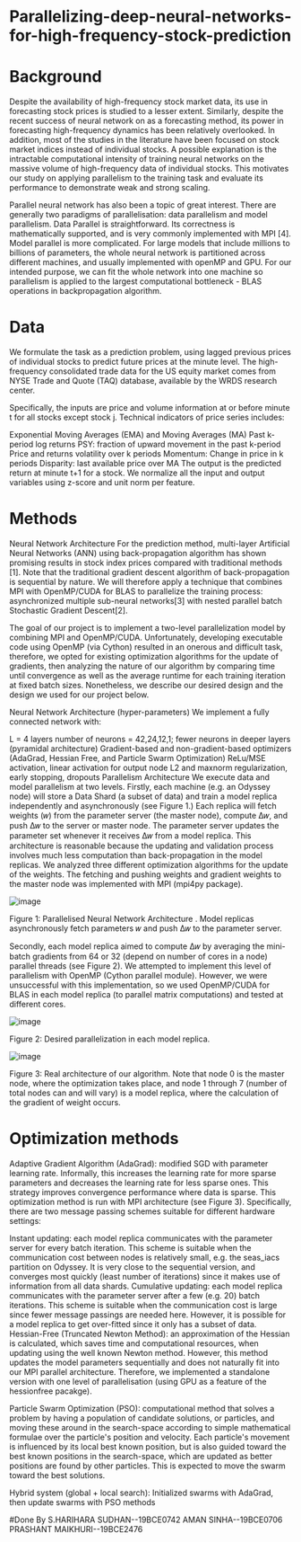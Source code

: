# Parallelizing-deep-neural-networks-for-high-frequency-stock-prediction
# Background
Despite the availability of high-frequency stock market data, its use in forecasting stock prices is studied to a lesser extent. Similarly, despite the recent success of neural network on as a forecasting method, its power in forecasting high-frequency dynamics has been relatively overlooked. In addition, most of the studies in the literature have been focused on stock market indices instead of individual stocks. A possible explanation is the intractable computational intensity of training neural networks on the massive volume of high-frequency data of individual stocks. This motivates our study on applying parallelism to the training task and evaluate its performance to demonstrate weak and strong scaling.

Parallel neural network has also been a topic of great interest. There are generally two paradigms of parallelisation: data parallelism and model parallelism. Data Parallel is straightforward. Its correctness is mathematically supported, and is very commonly implemented with MPI [4]. Model parallel is more complicated. For large models that include millions to billions of parameters, the whole neural network is partitioned across different machines, and usually implemented with openMP and GPU. For our intended purpose, we can fit the whole network into one machine so parallelism is applied to the largest computational bottleneck - BLAS operations in backpropagation algorithm.

# Data
We formulate the task as a prediction problem, using lagged previous prices of individual stocks to predict future prices at the minute level. The high-frequency consolidated trade data for the US equity market comes from NYSE Trade and Quote (TAQ) database, available by the WRDS research center.

Specifically, the inputs are price and volume information at or before minute t for all stocks except stock j. Technical indicators of price series includes:

Exponential Moving Averages (EMA) and Moving Averages (MA)
Past k-period log returns
PSY: fraction of upward movement in the past k-period
Price and returns volatility over k periods
Momentum: Change in price in k periods
Disparity: last available price over MA
The output is the predicted return at minute t+1 for a stock. We normalize all the input and output variables using z-score and unit norm per feature.

# Methods
Neural Network Architecture
For the prediction method, multi-layer Artificial Neural Networks (ANN) using back-propagation algorithm has shown promising results in stock index prices compared with traditional methods [1]. Note that the traditional gradient descent algorithm of back-propagation is sequential by nature. We will therefore apply a technique that combines MPI with OpenMP/CUDA for BLAS to parallelize the training process: asynchronized multiple sub-neural networks[3] with nested parallel batch Stochastic Gradient Descent[2].

The goal of our project is to implement a two-level parallelization model by combining MPI and OpenMP/CUDA. Unfortunately, developing executable code using OpenMP (via Cython) resulted in an onerous and difficult task, therefore, we opted for existing optimization algorithms for the update of gradients, then analyzing the nature of our algorithm by comparing time until convergence as well as the average runtime for each training iteration at fixed batch sizes. Nonetheless, we describe our desired design and the design we used for our project below.

Neural Network Architecture (hyper-parameters)
We implement a fully connected network with:

L = 4 layers
number of neurons = 42,24,12,1; fewer neurons in deeper layers (pyramidal architecture)
Gradient-based and non-gradient-based optimizers (AdaGrad, Hessian Free, and Particle Swarm Optimization)
ReLu/MSE activation, linear activation for output node
L2 and maxnorm regularization, early stopping, dropouts
Parallelism Architecture
We execute data and model parallelism at two levels. Firstly, each machine (e.g. an Odyssey node) will store a Data Shard (a subset of data) and train a model replica independently and asynchronously (see Figure 1.) Each replica will fetch weights (𝑤) from the parameter server (the master node), compute ∆𝑤, and push ∆𝑤 to the server or master node. The parameter server updates the parameter set whenever it receives ∆𝑤 from a model replica. This architecture is reasonable because the updating and validation process involves much less computation than back-propagation in the model replicas. We analyzed three different optimization algorithms for the update of the weights. The fetching and pushing weights and gradient weights to the master node was implemented with MPI (mpi4py package).

![image](https://user-images.githubusercontent.com/63738424/164894584-1f3b4786-4dd5-41ad-8ec2-b03239523f61.png)


Figure 1: Parallelised Neural Network Architecture . Model replicas asynchronously fetch parameters 𝑤 and push ∆𝑤 to the parameter server.

Secondly, each model replica aimed to compute ∆𝑤 by averaging the mini-batch gradients from 64 or 32 (depend on number of cores in a node) parallel threads (see Figure 2). We attempted to implement this level of parallelism with OpenMP (Cython parallel module). However, we were unsuccessful with this implementation, so we used OpenMP/CUDA for BLAS in each model replica (to parallel matrix computations) and tested at different cores.



![image](https://user-images.githubusercontent.com/63738424/164894604-6595e3a7-6c70-478d-8318-47a73b4af366.png)

Figure 2: Desired parallelization in each model replica.

![image](https://user-images.githubusercontent.com/63738424/164894632-1e1eca47-7614-411f-9f8e-7e7263331855.png)


Figure 3: Real architecture of our algorithm. Note that node 0 is the master node, where the optimization takes place, and node 1 through 7 (number of total nodes can and will vary) is a model replica, where the calculation of the gradient of weight occurs.

# Optimization methods
Adaptive Gradient Algorithm (AdaGrad): modified SGD with parameter learning rate. Informally, this increases the learning rate for more sparse parameters and decreases the learning rate for less sparse ones. This strategy improves convergence performance where data is sparse. This optimization method is run with MPI architecture (see Figure 3). Specifically, there are two message passing schemes suitable for different hardware settings:

Instant updating: each model replica communicates with the parameter server for every batch iteration. This scheme is suitable when the communication cost between nodes is relatively small, e.g. the seas_iacs partition on Odyssey. It is very close to the sequential version, and converges most quickly (least number of iterations) since it makes use of information from all data shards.
Cumulative updating: each model replica communicates with the parameter server after a few (e.g. 20) batch iterations. This scheme is suitable when the communication cost is large since fewer message passings are needed here. However, it is possible for a model replica to get over-fitted since it only has a subset of data.
Hessian-Free (Truncated Newton Method): an approximation of the Hessian is calculated, which saves time and computational resources, when updating using the well known Newton method. However, this method updates the model parameters sequentially and does not naturally fit into our MPI parallel architecture. Therefore, we implemented a standalone version with one level of parallelisation (using GPU as a feature of the hessionfree pacakge).

Particle Swarm Optimization (PSO): computational method that solves a problem by having a population of candidate solutions, or particles, and moving these around in the search-space according to simple mathematical formulae over the particle's position and velocity. Each particle's movement is influenced by its local best known position, but is also guided toward the best known positions in the search-space, which are updated as better positions are found by other particles. This is expected to move the swarm toward the best solutions.

Hybrid system (global + local search): Initialized swarms with AdaGrad, then update swarms with PSO methods

#Done By
S.HARIHARA SUDHAN--19BCE0742
AMAN SINHA--19BCE0706
PRASHANT MAIKHURI--19BCE2476
